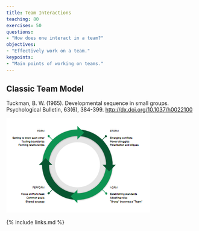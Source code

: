 ```yaml
---
title: Team Interactions
teaching: 80
exercises: 50
questions:
- "How does one interact in a team?"
objectives:
- "Effectively work on a team."
keypoints:
- "Main points of working on teams."
---
```


## Classic Team Model
Tuckman, B. W. (1965). Developmental sequence in small groups. Psychological Bulletin, 63(6), 384-399. http://dx.doi.org/10.1037/h0022100

![Classic Team Model](/fig/team_work.PNG)


{% include links.md %}
